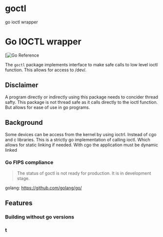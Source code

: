 # goctl
go ioctl wrapper

# Go IOCTL wrapper

[![Go Reference](<link>)

The `goctl` package implements interface to make safe calls to low level ioctl function.  This allows for access to /dev/<devices>.


## Disclaimer

A program directly or indirectly using this package needs to concider thread safty.  This package is not thread safe as it calls directly to the ioctl function.
But allows for ease of use in go programs.  

## Background

Some devices can be access from the kernel by using ioctrl.  Instead of cgo and c libraries.  This is a strictly go implementation of calling ioctl.  Which allows for static linking if needed.
With cgo the application must be dynamic linked

### Go FIPS compliance

> The status of goctl is not ready for production.  It is in development stage.

golang: https://github.com/golang/go/

## Features

### Building without go versions
### t
